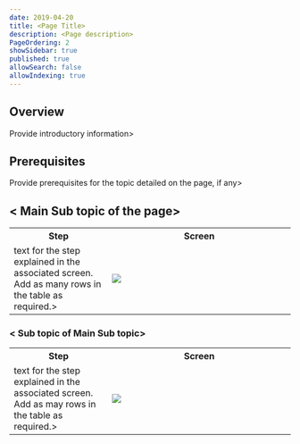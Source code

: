 ```yaml
---
date: 2019-04-20
title: <Page Title>
description: <Page description> 
PageOrdering: 2
showSidebar: true
published: true
allowSearch: false
allowIndexing: true
---
```


## Overview
Provide introductory information>

## Prerequisites
Provide prerequisites for the topic detailed on the page, if any>

## < Main Sub topic of the page> 
 <table>
  <tr>
    <th style="width:35%;">Step</th>
    <th style="width:65%;">Screen</th>
  </tr>
   <tr>
     <td> text for the step explained in the associated screen. Add as many rows in the table as required.> 
       </td>
      <td><img src="<path>/name of screen.png"></td>
  </tr>
  </table>
  
### < Sub topic of Main Sub topic> 
<table>
  <tr>
    <th style="width:35%;">Step</th>
    <th style="width:65%;">Screen</th>
  </tr>
  <tr>
    <td> text for the step explained in the associated screen. Add as may rows in the table as required.>
      </td>
      <td><img src="<path>/name of screen.png"></td>
  </tr>
  </table>
